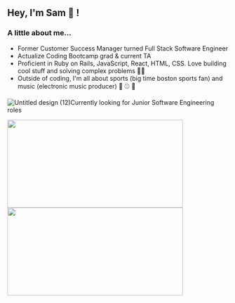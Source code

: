 <h2>Hey, I'm Sam 👋 !</h1>

<h3>A little about me...</h3>

* Former Customer Success Manager turned Full Stack Software Engineer
* Actualize Coding Bootcamp grad & current TA
* Proficient in Ruby on Rails, JavaScript, React, HTML, CSS. Love building cool stuff and solving complex problems 👨‍💻
* Outside of coding, I'm all about sports (big time boston sports fan) and music (electronic music producer) 🏈 ⚾ 🎹

![Untitled design (12)](https://github.com/sfwells0518/sfwells0518/assets/125096981/bfd5f82e-830a-4a78-83c9-b05c7dd9055f)Currently looking for Junior Software Engineering roles

<a href="https://github.com/anuraghazra/github-readme-stats">
  <img height=200 width=400 align="center" src="https://github-readme-stats.vercel.app/api?username=sfwells0518&theme=cobalt2" />
</a>
<a href="https://github.com/anuraghazra/convoychat">
  <img height=200 width=400 align="center" src="https://github-readme-stats.vercel.app/api/top-langs?username=sfwells0518&theme=cobalt2&layout=compact&langs_count=8&card_width=320" />
</a>






